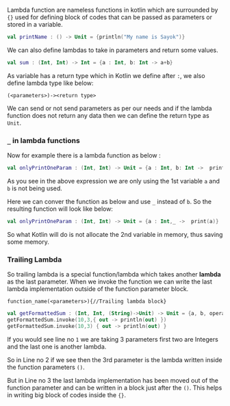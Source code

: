 Lambda function are nameless functions in kotlin which are surrounded by `{}` used for defining block of codes that can be passed as parameters or stored in a variable.

```kotlin
val printName : () -> Unit = {println("My name is Sayok")}
```

We can also define lambdas to take in parameters and return some values.

```kotlin
val sum : (Int, Int) -> Int = {a : Int, b: Int -> a+b}
```

As variable has a return type which in Kotlin we define after `:`, we also define lambda type like below:

```
(<parameters>)-><return type>
```

We can send or not send parameters as per our needs and if the lambda function does not return any data then we can define the return type as `Unit`.

### `_` in lambda functions

Now for example there is a lambda function as below :

```kotlin
val onlyPrintOneParam : (Int, Int) -> Unit = {a : Int, b: Int ->  print(a)}
```

As you see in the above expression we are only using the 1st variable `a` and `b` is not being used.

Here we can conver the function as below and use `_` instead of `b`. So the resulting function will look like below:

```kotlin
val onlyPrintOneParam : (Int, Int) -> Unit = {a : Int,_ ->  print(a)}
```

So what Kotlin will do is not allocate the 2nd variable in memory, thus saving some memory.

### Trailing Lambda 

So trailing lambda is a special function/lambda which takes another **lambda** as the last parameter. When we invoke the function we can write the last lambda implementation outside of the function parameter block.

`function_name(<parameters>){//Trailing lambda block}`

```kotlin
val getFormattedSum : (Int, Int, (String)->Unit) -> Unit = {a, b, operation ->  operation("$a + $b = ${a+b}")}
getFormattedSum.invoke(10,3,{ out -> println(out) })
getFormattedSum.invoke(10,3) { out -> println(out) }
```

If you would see line no `1` we are taking 3 parameters first two are Integers and the last one is another lambda.

So in Line no 2 if we see then the 3rd parameter is the lambda written inside the function parameters `()`.

But in Line no 3 the last lambda implementation has been moved out of the function parameter and can be written in a block just after the `()`. This helps in writing big block of codes inside the `{}`.



